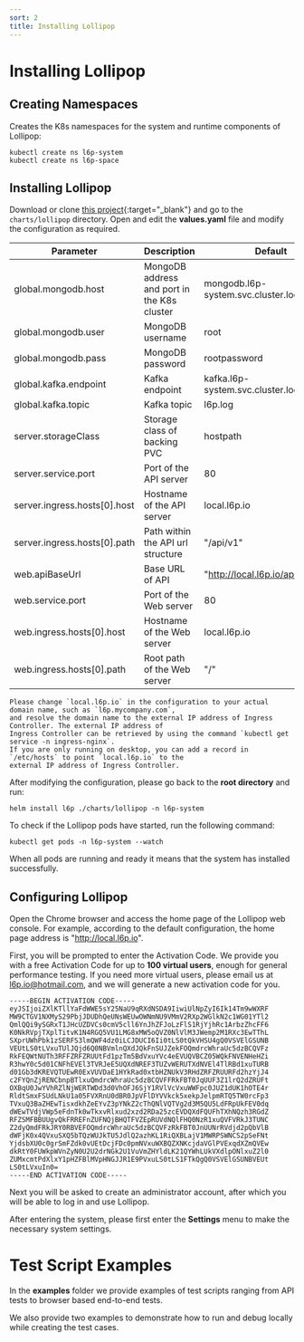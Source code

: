 ```yaml
---
sort: 2
title: Installing Lollipop
---
```


# Installing Lollipop

## Creating Namespaces

Creates the K8s namespaces for the system and runtime components of Lollipop:

```shell
kubectl create ns l6p-system 
kubectl create ns l6p-space
```

## Installing Lollipop

Download or clone [this project](https://github.com/l6p/helm){:target="_blank"} and go to the ```charts/lollipop``` directory.
Open and edit the **values.yaml** file and modify the configuration as required.

| Parameter | Description | Default |
| --------- | ----------- | ------- |
| global.mongodb.host | MongoDB address and port in the K8s cluster | mongodb.l6p-system.svc.cluster.local:27017 |
| global.mongodb.user | MongoDB username | root |
| global.mongodb.pass | MongoDB password | rootpassword |
| global.kafka.endpoint | Kafka endpoint | kafka.l6p-system.svc.cluster.local:9092 |
| global.kafka.topic | Kafka topic | l6p.log |
| server.storageClass | Storage class of backing PVC | hostpath |
| server.service.port | Port of the API server | 80 |
| server.ingress.hosts[0].host | Hostname of the API server | local.l6p.io |
| server.ingress.hosts[0].path | Path within the API url structure | "/api/v1" |
| web.apiBaseUrl | Base URL of API | "http://local.l6p.io/api/v1" |
| web.service.port | Port of the Web server | 80 |
| web.ingress.hosts[0].host | Hostname of the Web server | local.l6p.io |
| web.ingress.hosts[0].path | Root path of the Web server | "/" |

```warning
Please change `local.l6p.io` in the configuration to your actual domain name, such as `l6p.mycompany.com`, 
and resolve the domain name to the external IP address of Ingress Controller. The external IP address of 
Ingress Controller can be retrieved by using the command `kubectl get service -n ingress-nginx`. 
If you are only running on desktop, you can add a record in `/etc/hosts` to point `local.l6p.io` to the 
external IP address of Ingress Controller.
```

After modifying the configuration, please go back to the **root directory** and run:

```shell
helm install l6p ./charts/lollipop -n l6p-system
```

To check if the Lollipop pods have started, run the following command:

```shell
kubectl get pods -n l6p-system --watch
```

When all pods are running and ready it means that the system has installed successfully.

## Configuring Lollipop

Open the Chrome browser and access the home page of the Lollipop web console.
For example, according to the default configuration, the home page address is "http://local.l6p.io".

First, you will be prompted to enter the Activation Code.
We provide you with a free Activation Code for up to **100 virtual users**, enough for general performance testing.
If you need more virtual users, please email us at <l6p.io@hotmail.com>, and we will generate a new activation code for you.

```text
-----BEGIN ACTIVATION CODE-----
eyJSIjoiZXlKTllYaFdWWE5sY25NaU9qRXdNSDA9IiwiUlNpZyI6Ik14Tm9wWXRF
MW9CTGV1NXMyS29PbjJDUDhQeUNsWEUwOWNmNU9VMmV2RXp2WGlkN2c1WG01YTl2
QmlQQi9ySGRxT1JHcUZDVCs0cmV5cll6YnJhZFJoLzFlS1RjYjhRc1ArbzZhcFF6
K0NkRVpjTXplTitvK1N4RGQ5VU1LMG8xMW5oQVZ0NlVlM3JWemp2M1RXc3EwTThL
SXprUWhPbk1zSERFS3lmQWF4dz0iLCJDUCI6Ii0tLS0tQkVHSU4gQ0VSVElGSUNB
VEUtLS0tLVxuTUlJQjd6Q0NBVmlnQXdJQkFnSUJZekFOQmdrcWhraUc5dzBCQVFz
RkFEQWtNUTh3RFFZRFZRUUtFd1pzTm5BdVxuYVc4eEVUQVBCZ05WQkFNVENHeHZi
R3hwY0c5d01CNFhEVEl3TVRJeE5UQXdNREF3TUZvWERUTXdNVEl4TlRBd1xuTURB
d01Gb3dKREVQTUEwR0ExVUVDaE1HYkRad0xtbHZNUkV3RHdZRFZRUURFd2hzYjJ4
c2FYQnZjRENCbnpBTlxuQmdrcWhraUc5dzBCQVFFRkFBT0JqUUF3Z1lrQ2dZRUFt
OXBqU0JwYVhRZlNjWERTWDd3d0VhOFJ6SjY1RVlVcVxuWWFpc0JUZ1dUK1hOTE4r
RldtSmxFSUdLNkU1a05FVXRnU0dBR0JpVFlDYVVkck5xekpJelpmRTQ5TW0rcFp3
TVxuQ3BaZHEwTisxdkhZeEYvZ3pYNkZ2cThQNlVQTVg2d3M5QU5LdFRpUkFEV0dq
dWEwTVdjVWp5eFdnTk0wTkxvRlxud2xzd2RDa25zcEVDQXdFQUFhTXhNQzh3RGdZ
RFZSMFBBUUgvQkFRREFnZUFNQjBHQTFVZEpRUVdNQlFHQ0NzR1xuQVFVRkJ3TUNC
Z2dyQmdFRkJRY0RBVEFOQmdrcWhraUc5dzBCQVFzRkFBT0JnUUNrRVdjd2pQbVlB
dWFjK0x4QVxuSXQ5bTQzWUJkTU5JdlQ2azhKL1RiQXBLajV1MWRPSWNCS2pSeFNt
YjdsbXU0c0grSmFZdk0vUEtDcjFDc0pmNVxuWXBQZXNKcjdaVGlPVExqdXZmQVEw
dkRtY0FUWkpWVnZyN0U2U2drNGk2U1VuVmZHYldLK21QYWhLUkVXdlpONlxuZ2l0
ZUMxcmtPdXlxY1pHZFBlMVpHNGJJR1E9PVxuLS0tLS1FTkQgQ0VSVElGSUNBVEUt
LS0tLVxuIn0=
-----END ACTIVATION CODE-----
```

Next you will be asked to create an administrator account, after which you will be able to log in and use Lollipop.

After entering the system, please first enter the **Settings** menu to make the necessary system settings.

# Test Script Examples

In the **examples** folder we provide examples of test scripts ranging from API tests to browser based end-to-end tests.

We also provide two examples to demonstrate how to run and debug locally while creating the test cases.
